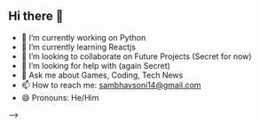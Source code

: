 ## Hi there 👋

- 🔭 I’m currently working on Python
- 🌱 I’m currently learning Reactjs
- 👯 I’m looking to collaborate on Future Projects (Secret for now)
- 🤔 I’m looking for help with (again Secret)
- 💬 Ask me about Games, Coding, Tech News
- 📫 How to reach me: sambhavsoni14@gmail.com
- 😄 Pronouns: He/Him

-->

